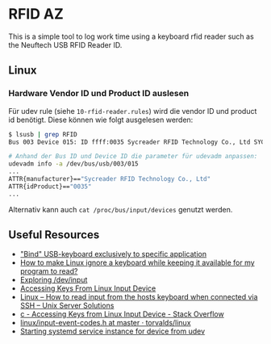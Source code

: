 # RFID AZ

This is a simple tool to log work time using a keyboard rfid reader such as the Neuftech USB RFID Reader ID.

## Linux

### Hardware Vendor ID und Product ID auslesen

Für udev rule (siehe `10-rfid-reader.rules`) wird die vendor ID und product id benötigt. Diese können wie folgt
ausgelesen werden:

```bash
$ lsusb | grep RFID
Bus 003 Device 015: ID ffff:0035 Sycreader RFID Technology Co., Ltd SYC ID&IC USB Reader

# Anhand der Bus ID und Device ID die parameter für udevadm anpassen:
udevadm info -a /dev/bus/usb/003/015
...
ATTR{manufacturer}=="Sycreader RFID Technology Co., Ltd"
ATTR{idProduct}=="0035"
...
```

Alternativ kann auch `cat /proc/bus/input/devices` genutzt werden.


## Useful Resources
* ["Bind" USB-keyboard exclusively to specific application](https://serverfault.com/questions/385260/bind-usb-keyboard-exclusively-to-specific-application/976557#976557)
* [How to make Linux ignore a keyboard while keeping it available for my program to read?](https://stackoverflow.com/questions/63478999/how-to-make-linux-ignore-a-keyboard-while-keeping-it-available-for-my-program-to)
* [Exploring /dev/input](https://thehackerdiary.wordpress.com/2017/04/21/exploring-devinput-1/)
* [Accessing Keys From Linux Input Device](https://www.faqcode4u.com/faq/16452/accessing-keys-from-linux-input-device)
* [Linux – How to read input from the hosts keyboard when connected via SSH – Unix Server Solutions](https://super-unix.com/superuser/how-to-read-input-from-the-hosts-keyboard-when-connected-via-ssh/)
* [c - Accessing Keys from Linux Input Device - Stack Overflow](https://stackoverflow.com/questions/20943322/accessing-keys-from-linux-input-device)
* [linux/input-event-codes.h at master · torvalds/linux](https://github.com/torvalds/linux/blob/master/include/uapi/linux/input-event-codes.h)
* [Starting systemd service instance for device from udev](https://blog.fraggod.net/2015/01/12/starting-systemd-service-instance-for-device-from-udev.html)